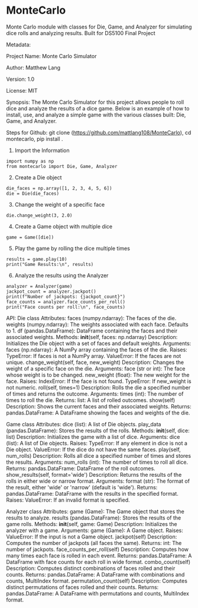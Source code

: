 # MonteCarlo
Monte Carlo module with classes for Die, Game, and Analyzer for simulating dice rolls and analyzing results. Built for DS5100 Final Project

Metadata:

  Project Name: Monte Carlo Simulator
  
  Author: Matthew Lang
  
  Version: 1.0
  
  License: MIT

Synopsis:
  The Monte Carlo Simulator for this project allows people to roll dice and analyze the results of a dice game. Below is an example of how to install, use, and analyze a simple game with the various classes built: Die, Game, and Analyzer.

  Steps for Github:
    git clone (https://github.com/mattlang108/MonteCarlo), cd montecarlo, pip install .

  1. Import the Information
     
    import numpy as np
    from montecarlo import Die, Game, Analyzer
  
  2. Create a Die object
     
    die_faces = np.array([1, 2, 3, 4, 5, 6])
    die = Die(die_faces)
  
  3. Change the weight of a specific face
     
    die.change_weight(3, 2.0)
  
  4. Create a Game object with multiple dice
     
    game = Game([die])
  
  5. Play the game by rolling the dice multiple times
     
    results = game.play(10)
    print("Game Results:\n", results)
  
  6. Analyze the results using the Analyzer
      
    analyzer = Analyzer(game)
    jackpot_count = analyzer.jackpot()
    print(f"Number of jackpots: {jackpot_count}")
    face_counts = analyzer.face_counts_per_roll()
    print("Face counts per roll:\n", face_counts)


API:
  Die class
    Attributes:
      faces (numpy.ndarray): The faces of the die.
      weights (numpy.ndarray): The weights associated with each face. Defaults to 1.
      df (pandas.DataFrame): DataFrame containing the faces and their associated weights.
    Methods:
      __init__(self, faces: np.ndarray)
        Description: Initializes the Die object with a set of faces and default weights.
        Arguments:
          faces (np.ndarray): A NumPy array containing the faces of the die.
        Raises:
          TypeError: If faces is not a NumPy array.
          ValueError: If the faces are not unique.
  change_weight(self, face, new_weight)
    Description: Changes the weight of a specific face on the die.
    Arguments:
      face (str or int): The face whose weight is to be changed.
      new_weight (float): The new weight for the face.
    Raises:
      IndexError: If the face is not found.
      TypeError: If new_weight is not numeric.
  roll(self, times=1)
    Description: Rolls the die a specified number of times and returns the outcome.
    Arguments:
      times (int): The number of times to roll the die.
    Returns:
      list: A list of rolled outcomes.
  show(self)
    Description: Shows the current faces and their associated weights.
    Returns:
      pandas.DataFrame: A DataFrame showing the faces and weights of the die.
      
Game class
  Attributes:
    dice (list): A list of Die objects.
    play_data (pandas.DataFrame): Stores the results of the rolls.
  Methods:
    __init__(self, dice: list)
      Description: Initializes the game with a list of dice.
      Arguments:
        dice (list): A list of Die objects.
      Raises:
        TypeError: If any element in dice is not a Die object.
        ValueError: If the dice do not have the same faces.
  play(self, num_rolls)
    Description: Rolls all dice a specified number of times and stores the results.
    Arguments:
      num_rolls (int): The number of times to roll all dice.
    Returns:
      pandas.DataFrame: DataFrame of the roll outcomes.
  show_results(self, format='wide')
    Description: Returns the results of the rolls in either wide or narrow format.
    Arguments:
      format (str): The format of the result, either 'wide' or 'narrow' (default is 'wide').
    Returns:
      pandas.DataFrame: DataFrame with the results in the specified format.
    Raises:
    ValueError: If an invalid format is specified.
    
Analyzer class
  Attributes:
    game (Game): The Game object that stores the results to analyze.
    results (pandas.DataFrame): Stores the results of the game rolls.
  Methods:
    __init__(self, game: Game)
      Description: Initializes the analyzer with a game.
      Arguments:
        game (Game): A Game object.
      Raises:
        ValueError: If the input is not a Game object.
  jackpot(self)
    Description: Computes the number of jackpots (all faces the same).
    Returns:
      int: The number of jackpots.
  face_counts_per_roll(self)
    Description: Computes how many times each face is rolled in each event.
    Returns:
      pandas.DataFrame: A DataFrame with face counts for each roll in wide format.
  combo_count(self)
    Description: Computes distinct combinations of faces rolled and their counts.
    Returns:
      pandas.DataFrame: A DataFrame with combinations and counts, MultiIndex format.
  permutation_count(self)
    Description: Computes distinct permutations of faces rolled and their counts.
    Returns:
      pandas.DataFrame: A DataFrame with permutations and counts, MultiIndex format.


